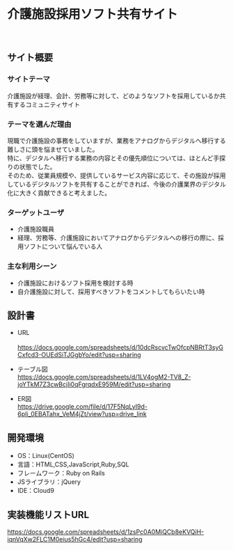 # 介護施設採用ソフト共有サイト
​
## サイト概要
### サイトテーマ
介護施設が経理、会計、労務等に対して、どのようなソフトを採用しているか共有するコミュニティサイト
​
### テーマを選んだ理由
現職で介護施設の事務をしていますが、業務をアナログからデジタルへ移行する難しさに頭を悩ませていました。</br>
特に、デジタルへ移行する業務の内容とその優先順位については、ほとんど手探りの状態でした。</br>
そのため、従業員規模や、提供しているサービス内容に応じて、その施設が採用しているデジタルソフトを共有することができれば、今後の介護業界のデジタル化に大きく貢献できると考えました。
​
### ターゲットユーザ
- 介護施設職員
- 経理、労務等、介護施設においてアナログからデジタルへの移行の際に、採用ソフトについて悩んでいる人
​

### 主な利用シーン
- 介護施設におけるソフト採用を検討する時
- 自介護施設に対して、採用すべきソフトをコメントしてもらいたい時
​

## 設計書
- URL</br>
​https://docs.google.com/spreadsheets/d/10dcRscvcTwOfcpNBRtT3syGCxfcd3-OUEdSiTJGgbYo/edit?usp=sharing

- テーブル図</br>
https://docs.google.com/spreadsheets/d/1LV4ogM2-TV8_Z-joYTkM7Z3cwBcjIi0qFgrqdxE959M/edit?usp=sharing

- ER図</br>
https://drive.google.com/file/d/17F5NqLyI9d-6pIi_0EBATahx_VeM4jZt/view?usp=drive_link

## 開発環境
- OS：Linux(CentOS)
- 言語：HTML,CSS,JavaScript,Ruby,SQL
- フレームワーク：Ruby on Rails
- JSライブラリ：jQuery
- IDE：Cloud9
​




## 実装機能リストURL
https://docs.google.com/spreadsheets/d/1zsPc0A0MiQCb8eKVQiH-iqnVqXw2FLC1M0eius5hGc4/edit?usp=sharing
